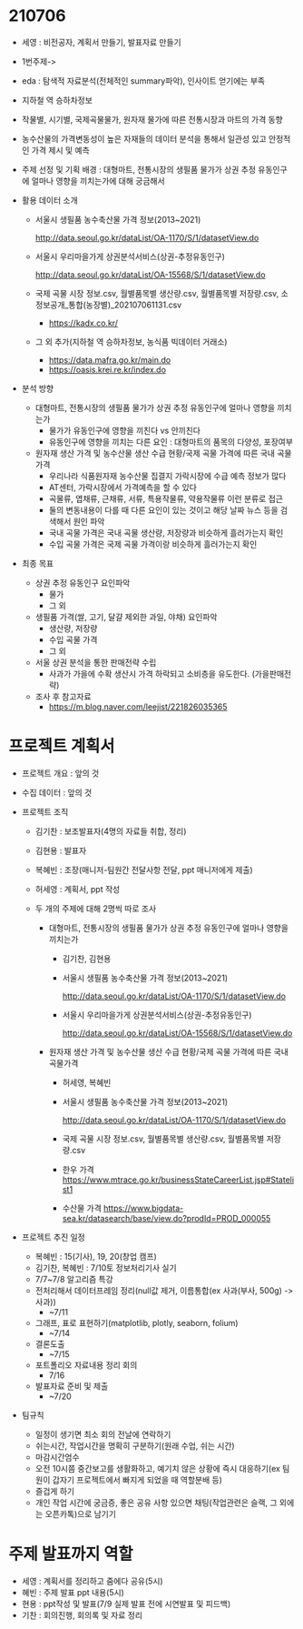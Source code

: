 # 210706

* 세영 : 비전공자, 계획서 만들기, 발표자료 만들기

* 1번주제->

* eda : 탐색적 자료분석(전체적인 summary파악), 인사이트 얻기에는 부족

* 지하철 역 승하차정보

* 작물별, 시기별, 국제곡물물가, 원자재 물가에 따른 전통시장과 마트의 가격 동향

* 농수산물의 가격변동성이 높은 자재들의 데이터 분석을 통해서 일관성 있고 안정적인 가격 제시 및 예측

* 주제 선정 및 기획 배경 : 대형마트, 전통시장의 생필품 물가가 상권 추정 유동인구에 얼마나 영향을 끼치는가에 대해 궁금해서

* 활용 데이터 소개

  * 서울시 생필품 농수축산물 가격 정보(2013~2021)

    http://data.seoul.go.kr/dataList/OA-1170/S/1/datasetView.do

  * 서울시 우리마을가게 상권분석서비스(상권-추정유동인구)

    http://data.seoul.go.kr/dataList/OA-15568/S/1/datasetView.do

  * 국제 곡물 시장 정보.csv, 월별품목별 생산량.csv, 월별품목별 저장량.csv, 소 정보공개_통합(농장별)_202107061131.csv

    * https://kadx.co.kr/

  * 그 외 추가(지하철 역 승하차정보, 농식품 빅데이터 거래소)

    * https://data.mafra.go.kr/main.do
    * https://oasis.krei.re.kr/index.do

* 분석 방향

  * 대형마트, 전통시장의 생필품 물가가 상권 추정 유동인구에 얼마나 영향을 끼치는가
    * 물가가 유동인구에 영향을 끼친다 vs 안끼친다
    * 유동인구에 영향을 끼치는 다른 요인 : 대형마트의 품목의 다양성, 포장여부
  * 원자재 생산 가격 및 농수산물 생산 수급 현황/국제 곡물 가격에 따른 국내 곡물가격
    * 우리나라 식품원자재 농수산물 집결지 가락시장에 수급 예측 정보가 많다
    * AT센터, 가락시장에서 가격예측을 할 수 있다
    * 곡물류, 엽채류, 근채류, 서류, 특용작물류, 약용작물류 이런 분류로 접근
    * 둘의 변동내용이 다를 때 다른 요인이 있는 것이고 해당 날짜 뉴스 등을 검색해서 원인 파악
    * 국내 곡물 가격은 국내 곡물 생산량, 저장량과 비슷하게 흘러가는지 확인
    * 수입 곡물 가격은 국제 곡물 가격이랑 비슷하게 흘러가는지 확인

* 최종 목표

  * 상권 추정 유동인구 요인파악
    * 물가
    * 그 외
  * 생필품 가격(쌀, 고기, 달걀 제외한 과일, 야채) 요인파악
    * 생산량, 저장량
    * 수입 곡물 가격
    * 그 외
  * 서울 상권 분석을 통한 판매전략 수립
    * 사과가 가을에 수확 생산시 가격 하락되고 소비층을 유도한다. (가을판매전략)
  * 조사 후 참고자료
    * https://m.blog.naver.com/leejist/221826035365

# 프로젝트 계획서

* 프로젝트 개요 : 앞의 것

* 수집 데이터 : 앞의 것

* 프로젝트 조직

  * 김기찬 : 보조발표자(4명의 자료들 취합, 정리)

  * 김현용 : 발표자

  * 복혜빈 : 조장(매니저-팀원간 전달사항 전달, ppt 매니저에게 제출)

  * 허세영 : 계획서, ppt 작성

  * 두 개의 주제에 대해 2명씩 따로 조사

    * 대형마트, 전통시장의 생필품 물가가 상권 추정 유동인구에 얼마나 영향을 끼치는가

      * 김기찬, 김현용

      * 서울시 생필품 농수축산물 가격 정보(2013~2021)

        http://data.seoul.go.kr/dataList/OA-1170/S/1/datasetView.do

      * 서울시 우리마을가게 상권분석서비스(상권-추정유동인구)

        http://data.seoul.go.kr/dataList/OA-15568/S/1/datasetView.do

    * 원자재 생산 가격 및 농수산물 생산 수급 현황/국제 곡물 가격에 따른 국내 곡물가격

      * 허세영, 복혜빈

      * 서울시 생필품 농수축산물 가격 정보(2013~2021)

        http://data.seoul.go.kr/dataList/OA-1170/S/1/datasetView.do

      * 국제 곡물 시장 정보.csv, 월별품목별 생산량.csv, 월별품목별 저장량.csv

      * 한우 가격
        https://www.mtrace.go.kr/businessStateCareerList.jsp#Statelist1

      * 수산물 가격
        https://www.bigdata-sea.kr/datasearch/base/view.do?prodId=PROD_000055

* 프로젝트 추진 일정

  * 복혜빈 : 15(기사), 19, 20(창업 캠프)
  * 김기찬, 복혜빈 : 7/10토 정보처리기사 실기
  * 7/7~7/8 알고리즘 특강
  * 전처리해서 데이터프레임 정리(null값 제거, 이름통합(ex 사과(부사, 500g) -> 사과))
    * ~7/11
  * 그래프, 표로 표현하기(matplotlib, plotly, seaborn, folium)
    * ~7/14
  * 결론도출
    * ~7/15
  * 포트폴리오 자료내용 정리 회의
    * 7/16
  * 발표자료 준비 및 제출
    * ~7/20

* 팀규칙

  * 일정이 생기면 최소 회의 전날에 연락하기
  * 쉬는시간, 작업시간을 명확히 구분하기(원래 수업, 쉬는 시간)
  * 마감시간엄수
  * 오전 10시쯤 중간보고를 생활화하고, 예기치 않은 상황에 즉시 대응하기(ex 팀원이 갑자기 프로젝트에서 빠지게 되었을 때 역할분배 등)
  * 즐겁게 하기
  * 개인 작업 시간에 궁금증, 좋은 공유 사항 있으면 채팅(작업관련은 슬랙, 그 외에는 오픈카톡)으로 남기기

# 주제 발표까지 역할

* 세영 : 계획서를 정리하고 줌에다 공유(5시)
* 혜빈 : 주제 발표 ppt 내용(5시)
* 현용 : ppt작성 및 발표(7/9 실제 발표 전에 시연발표 및 피드백)
* 기찬 : 회의진행, 회의록 및 자료 정리

